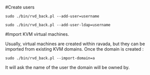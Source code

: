 
#Create users


    sudo ./bin/rvd_back.pl --add-user=username

    sudo ./bin/rvd_back.pl --add-user-ldap=username


#Import KVM virtual machines.

Usually, virtual machines are created within ravada, but they can be
imported from existing KVM domains. Once the domain is created :

    sudo ./bin/rvd_back.pl --import-domain=a

It will ask the name of the user the domain will be owned by.
